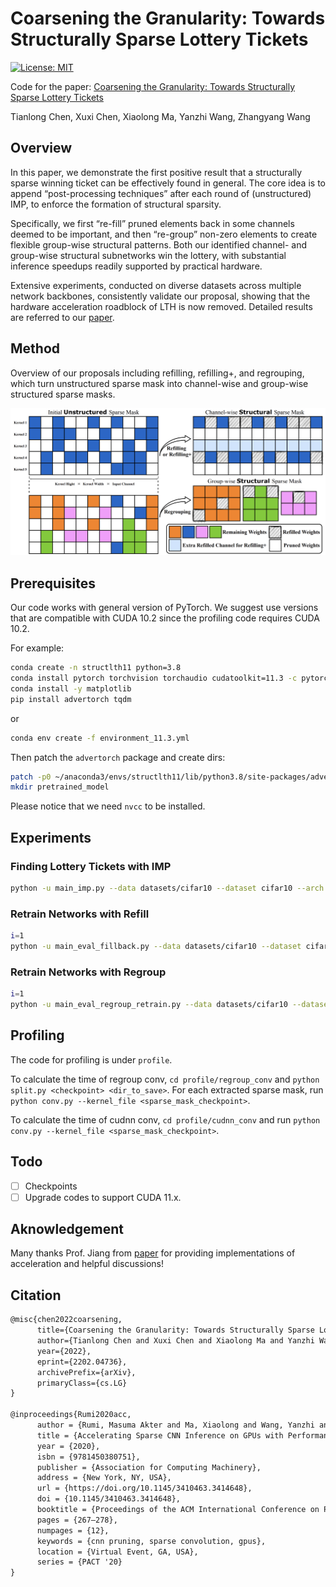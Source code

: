 
# Coarsening the Granularity: Towards Structurally Sparse Lottery Tickets

[![License: MIT](https://img.shields.io/badge/License-MIT-green.svg)](https://opensource.org/licenses/MIT)

Code for the paper: [Coarsening the Granularity: Towards Structurally Sparse Lottery Tickets](http://arxiv.org/abs/2202.04736)

Tianlong Chen, Xuxi Chen, Xiaolong Ma, Yanzhi Wang, Zhangyang Wang

## Overview

In this paper, we demonstrate the first positive result that a structurally sparse winning ticket can be effectively found in general. The core idea is to append “post-processing techniques” after each round of (unstructured) IMP, to enforce the formation of structural sparsity.

Specifically, we first “re-fill” pruned elements back in some channels deemed to be important, and then “re-group” non-zero elements to create flexible group-wise structural patterns. Both our identified channel- and group-wise structural subnetworks win the lottery, with substantial inference speedups readily supported by practical hardware.

Extensive experiments, conducted on diverse datasets across multiple network backbones, consistently validate our proposal, showing that the hardware acceleration roadblock of LTH is now removed. Detailed results are referred to our [paper](http://arxiv.org/abs/2202.04736).

## Method

Overview of our proposals including refilling, refilling+, and regrouping, which turn unstructured sparse mask into channel-wise and group-wise structured sparse masks.

![Methods](Figs/Methods.png)

## Prerequisites

Our code works with general version of PyTorch. We suggest use versions that are compatible with CUDA 10.2 since the profiling code requires CUDA 10.2.

For example:

```bash
conda create -n structlth11 python=3.8
conda install pytorch torchvision torchaudio cudatoolkit=11.3 -c pytorch
conda install -y matplotlib
pip install advertorch tqdm
```

or

```bash
conda env create -f environment_11.3.yml
```

Then patch the `advertorch` package and create dirs:

```bash
patch -p0 ~/anaconda3/envs/structlth11/lib/python3.8/site-packages/advertorch/attacks/fast_adaptive_boundary.py zero_grad.patch
mkdir pretrained_model
```

Please notice that we need `nvcc` to be installed.

## Experiments

### Finding Lottery Tickets with IMP

```bash
python -u main_imp.py --data datasets/cifar10 --dataset cifar10 --arch res18 --save_dir resnet18_cifar10_lt_0.2_s1_rewind_16 --init pretrained_model/res18_cifar10_1_init.pth.tar --seed 1 --lr 0.1 --fc --rate 0.2 --pruning_times 10 --prune_type rewind_lt --epoch 160 --decreasing_lr 80,120 --rewind_epoch 16 --weight_decay 1e-4 --batch_size 128
```

### Retrain Networks with Refill

```bash
i=1
python -u main_eval_fillback.py --data datasets/cifar10 --dataset cifar10 --arch res18 --pretrained resnet18_cifar10_lt_0.2_s1_rewind_16/1checkpoint.pth.tar --mask_dir resnet18_cifar10_lt_0.2_s1_rewind_16/${i}checkpoint.pth.tar --fc --prune-type lt --seed 1 --epoch 160 --decreasing_lr 80,120 --weight_decay 1e-4 --batch_size 128 --lr 0.1 --save_dir refill
```

### Retrain Networks with Regroup

```bash
i=1
python -u main_eval_regroup_retrain.py --data datasets/cifar10 --dataset cifar10 --arch res18 --pretrained resnet18_cifar10_lt_0.2_s1_rewind_16/1checkpoint.pth.tar --mask_dir resnet18_cifar10_lt_0.2_s1_rewind_16/${i}checkpoint.pth.tar --fc --prune-type lt --seed 1 --epoch 160 --decreasing_lr 80,120 --weight_decay 1e-4 --batch_size 128 --lr 0.1 --save_dir regroup
```

## Profiling

The code for profiling is under `profile`.

To calculate the time of regroup conv, `cd profile/regroup_conv` and `python split.py <checkpoint> <dir_to_save>`. For each extracted sparse mask, run `python conv.py --kernel_file <sparse_mask_checkpoint>`.

To calculate the time of cudnn conv, `cd profile/cudnn_conv` and run `python conv.py --kernel_file <sparse_mask_checkpoint>`.

## Todo

- [ ] Checkpoints
- [ ] Upgrade codes to support CUDA 11.x.

## Aknowledgement

Many thanks Prof. Jiang from [paper](https://doi.org/10.1145/3410463.3414648) for providing implementations of acceleration and helpful discussions!

## Citation

```latex
@misc{chen2022coarsening,
      title={Coarsening the Granularity: Towards Structurally Sparse Lottery Tickets}, 
      author={Tianlong Chen and Xuxi Chen and Xiaolong Ma and Yanzhi Wang and Zhangyang Wang},
      year={2022},
      eprint={2202.04736},
      archivePrefix={arXiv},
      primaryClass={cs.LG}
}

@inproceedings{Rumi2020acc,
      author = {Rumi, Masuma Akter and Ma, Xiaolong and Wang, Yanzhi and Jiang, Peng},
      title = {Accelerating Sparse CNN Inference on GPUs with Performance-Aware Weight Pruning},
      year = {2020},
      isbn = {9781450380751},
      publisher = {Association for Computing Machinery},
      address = {New York, NY, USA},
      url = {https://doi.org/10.1145/3410463.3414648},
      doi = {10.1145/3410463.3414648},
      booktitle = {Proceedings of the ACM International Conference on Parallel Architectures and Compilation Techniques},
      pages = {267–278},
      numpages = {12},
      keywords = {cnn pruning, sparse convolution, gpus},
      location = {Virtual Event, GA, USA},
      series = {PACT '20}
}
```
